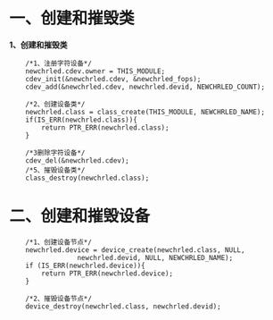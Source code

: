 # 一、创建和摧毁类
**1、创建和摧毁类**
```
	/*1、注册字符设备*/
	newchrled.cdev.owner = THIS_MODULE;
	cdev_init(&newchrled.cdev, &newchrled_fops);
	cdev_add(&newchrled.cdev, newchrled.devid, NEWCHRLED_COUNT);

	/*2、创建设备类*/
	newchrled.class = class_create(THIS_MODULE, NEWCHRLED_NAME);
	if(IS_ERR(newchrled.class)){
		return PTR_ERR(newchrled.class);
	}
	
	/*3删除字符设备*/
	cdev_del(&newchrled.cdev);
	/*5、摧毁设备类*/
	class_destroy(newchrled.class);
```

# 二、创建和摧毁设备
```
	/*1、创建设备节点*/
	newchrled.device = device_create(newchrled.class, NULL,
			     newchrled.devid, NULL, NEWCHRLED_NAME);
	if (IS_ERR(newchrled.device)){
		return PTR_ERR(newchrled.device);
	}
	
	/*2、摧毁设备节点*/
	device_destroy(newchrled.class, newchrled.devid);
```
<!--stackedit_data:
eyJoaXN0b3J5IjpbMTg1MTMxNDU5NCwtNzY3MDUwNTkyXX0=
-->